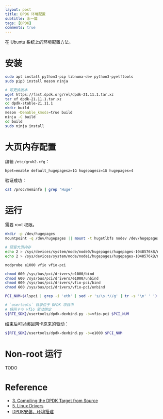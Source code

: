 ```yaml
---
layout: post
title: DPDK 环境配置
subtitle: 水一篇
tags: [DPDK]
comments: true
---
```


在 Ubuntu 系统上的环境配置方法。

# 安装

```sh
sudo apt install python3-pip libnuma-dev python3-pyelftools
sudo pip3 install meson ninja

# 可更换版本
wget https://fast.dpdk.org/rel/dpdk-21.11.1.tar.xz
tar xf dpdk-21.11.1.tar.xz
cd dpdk-stable-21.11.1
mkdir build
meson -Denable_kmods=true build
ninja -C build
cd build
sudo ninja install
```

# 大页内存配置

编辑 `/etc/grub2.cfg`：

```
hpet=enable default_hugepagesz=1G hugepagesz=1G hugepages=4
```

验证成功：

```sh
cat /proc/meminfo | grep 'Huge'
```

# 运行

需要 root 权限。

```sh
mkdir -p /dev/hugepages
mountpoint -q /dev/hugepages || mount -t hugetlbfs nodev /dev/hugepages

# 预留大页内存
echo 2 > /sys/devices/system/node/node0/hugepages/hugepages-1048576kB/nr_hugepages
echo 2 > /sys/devices/system/node/node1/hugepages/hugepages-1048576kB/nr_hugepages

modprobe e1000 vfio vfio-pci

chmod 600 /sys/bus/pci/drivers/e1000/bind
chmod 600 /sys/bus/pci/drivers/e1000/unbind
chmod 600 /sys/bus/pci/drivers/vfio-pci/bind
chmod 600 /sys/bus/pci/drivers/vfio-pci/unbind

PCI_NUM=$(lspci | grep -i 'eth' | sed -r 's/\s.*//g' | tr -s '\n' ' ')

# `usertools` 目录位于 DPDK 项目中
# 将网卡与 vfio 驱动绑定
${RTE_SDK}/usertools/dpdk-devbind.py -b=vfio-pci $PCI_NUM
```

结束后可以绑回网卡原来的驱动：

```sh
${RTE_SDK}/usertools/dpdk-devbind.py -b=e1000 $PCI_NUM
```

# Non-root 运行

TODO

# Reference

- [3. Compiling the DPDK Target from Source](https://doc.dpdk.org/guides-21.11/linux_gsg/build_dpdk.html)
- [5. Linux Drivers](https://doc.dpdk.org/guides-21.11/linux_gsg/linux_drivers.html)
- [DPDK安装、环境搭建](https://blog.csdn.net/weixin_38582656/article/details/97272490)
